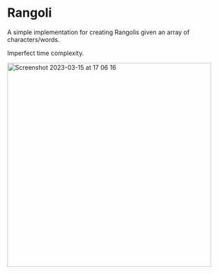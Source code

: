 # Rangoli
A simple implementation for creating Rangolis given an array of characters/words.

Imperfect time complexity.





<img width="468" alt="Screenshot 2023-03-15 at 17 06 16" src="https://user-images.githubusercontent.com/96386238/225260315-04ead0f1-8329-45b5-b1ff-fda734d17dad.png">
